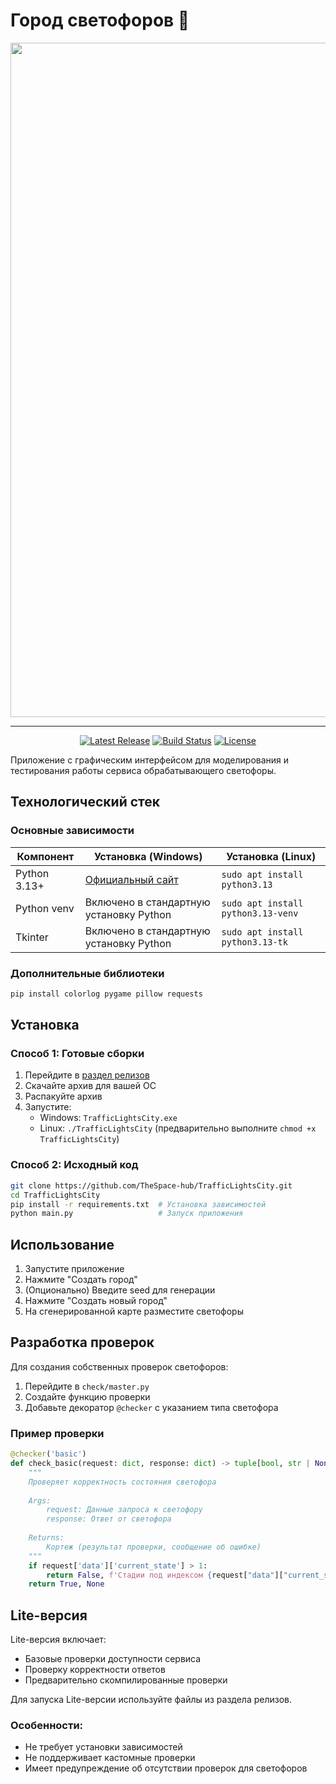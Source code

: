 # Город светофоров 🚦
<p align="center">
    <img width="1915" height="1079" alt="preview" src="https://github.com/user-attachments/assets/cc855d0c-771f-400e-a3b8-22080c38c632" />
</p>

---

<p align="center">
    <a href="https://github.com/TheSpace-hub/TrafficLightsCity/releases"><img src="https://img.shields.io/github/v/release/TheSpace-hub/TrafficLightsCity?style=flat-square" alt="Latest Release"></a>
    <a href="https://github.com/TheSpace-hub/TrafficLightsCity/actions"><img src="https://img.shields.io/github/actions/workflow/status/TheSpace-hub/TrafficLightsCity/build.yml?style=flat-square&label=Build" alt="Build Status"></a>
    <a href="https://github.com/TheSpace-hub/TrafficLightsCity?tab=GPL-3.0-1-ov-file"><img src="https://img.shields.io/github/license/TheSpace-hub/TrafficLightsCity?style=flat-square" alt="License"></a>
</p>

Приложение с графическим интерфейсом для моделирования и тестирования работы сервиса обрабатывающего светофоры.

## Технологический стек

### Основные зависимости

| Компонент    | Установка (Windows)                                   | Установка (Linux)                  |
|--------------|-------------------------------------------------------|------------------------------------|
| Python 3.13+ | [Официальный сайт](https://www.python.org/downloads/) | `sudo apt install python3.13`      |
| Python venv  | Включено в стандартную установку Python               | `sudo apt install python3.13-venv` |
| Tkinter      | Включено в стандартную установку Python               | `sudo apt install python3.13-tk`   |

### Дополнительные библиотеки

```bash
pip install colorlog pygame pillow requests
```

## Установка

### Способ 1: Готовые сборки

1. Перейдите в [раздел релизов](https://github.com/TheSpace-hub/TrafficLightsCity/releases)
2. Скачайте архив для вашей ОС
3. Распакуйте архив
4. Запустите:
    - Windows: `TrafficLightsCity.exe`
    - Linux: `./TrafficLightsCity` (предварительно выполните `chmod +x TrafficLightsCity`)

### Способ 2: Исходный код

```bash
git clone https://github.com/TheSpace-hub/TrafficLightsCity.git
cd TrafficLightsCity
pip install -r requirements.txt  # Установка зависимостей
python main.py                   # Запуск приложения
```

## Использование

1. Запустите приложение
2. Нажмите "Создать город"
3. (Опционально) Введите seed для генерации
4. Нажмите "Создать новый город"
5. На сгенерированной карте разместите светофоры

## Разработка проверок

Для создания собственных проверок светофоров:

1. Перейдите в `check/master.py`
2. Создайте функцию проверки
3. Добавьте декоратор `@checker` с указанием типа светофора

### Пример проверки

```python
@checker('basic')
def check_basic(request: dict, response: dict) -> tuple[bool, str | None]:
    """
    Проверяет корректность состояния светофора
    
    Args:
        request: Данные запроса к светофору
        response: Ответ от светофора
        
    Returns:
        Кортеж (результат проверки, сообщение об ошибке)
    """
    if request['data']['current_state'] > 1:
        return False, f'Стадии под индексом {request["data"]["current_state"]} не существует.'
    return True, None
```

## Lite-версия

Lite-версия включает:

- Базовые проверки доступности сервиса
- Проверку корректности ответов
- Предварительно скомпилированные проверки

Для запуска Lite-версии используйте файлы из раздела релизов.

### Особенности:

- Не требует установки зависимостей
- Не поддерживает кастомные проверки
- Имеет предупреждение об отсутствии проверок для светофоров
